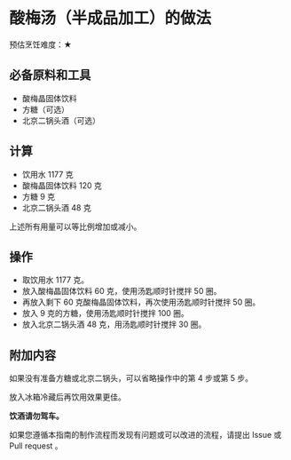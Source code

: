 # 酸梅汤（半成品加工）的做法

预估烹饪难度：★

## 必备原料和工具

- 酸梅晶固体饮料
- 方糖（可选）
- 北京二锅头酒（可选）

## 计算

- 饮用水 1177 克
- 酸梅晶固体饮料 120 克
- 方糖 9 克
- 北京二锅头酒 48 克

上述所有用量可以等比例增加或减小。

## 操作

- 取饮用水 1177 克。
- 放入酸梅晶固体饮料 60 克，使用汤匙顺时针搅拌 50 圈。
- 再放入剩下 60 克酸梅晶固体饮料，再次使用汤匙顺时针搅拌 50 圈。
- 放入 9 克的方糖，使用汤匙顺时针搅拌 100 圈。
- 放入北京二锅头酒 48 克，用汤匙顺时针搅拌 30 圈。

## 附加内容

如果没有准备方糖或北京二锅头，可以省略操作中的第 4 步或第 5 步。

放入冰箱冷藏后再饮用效果更佳。

**饮酒请勿驾车。**

如果您遵循本指南的制作流程而发现有问题或可以改进的流程，请提出 Issue 或 Pull request 。
